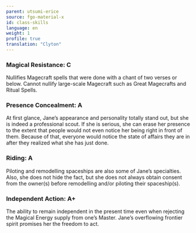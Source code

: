 ```yaml
---
parent: utsumi-erice
source: fgo-material-x
id: class-skills
language: en
weight: 1
profile: true
translation: "Clyton"
---
```


### Magical Resistance: C

Nullifies Magecraft spells that were done with a chant of two verses or below. Cannot nullify large-scale Magecraft such as Great Magecrafts and Ritual Spells.

### Presence Concealment: A

At first glance, Jane’s appearance and personality totally stand out, but she is indeed a professional scout. If she is serious, she can erase her presence to the extent that people would not even notice her being right in front of them. Because of that, everyone would notice the state of affairs they are in after they realized what she has just done.

### Riding: A

Piloting and remodelling spaceships are also some of Jane’s specialties. Also, she does not hide the fact, but she does not always obtain consent from the owner(s) before remodelling and/or piloting their spaceship(s).

### Independent Action: A+

The ability to remain independent in the present time even when rejecting the Magical Energy supply from one’s Master.
Jane’s overflowing frontier spirit promises her the freedom to act.
